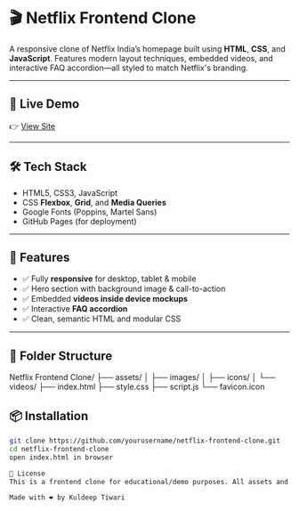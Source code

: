 # 🎬 Netflix Frontend Clone

A responsive clone of Netflix India’s homepage built using **HTML**, **CSS**, and **JavaScript**. Features modern layout techniques, embedded videos, and interactive FAQ accordion—all styled to match Netflix's branding.

---

## 🚀 Live Demo

👉 [View Site](https://kuldeeptiwari91.github.io/Netflix-Frontend-Clone/)  

---

## 🛠️ Tech Stack

- HTML5, CSS3, JavaScript
- CSS **Flexbox**, **Grid**, and **Media Queries**
- Google Fonts (Poppins, Martel Sans)
- GitHub Pages (for deployment)

---

## 📱 Features

- ✅ Fully **responsive** for desktop, tablet & mobile
- ✅ Hero section with background image & call-to-action
- ✅ Embedded **videos inside device mockups**
- ✅ Interactive **FAQ accordion**
- ✅ Clean, semantic HTML and modular CSS

---

## 📂 Folder Structure
Netflix Frontend Clone/
├── assets/
│ ├── images/
│ ├── icons/
│ └── videos/
├── index.html
├── style.css
├── script.js
└── favicon.icon

## 📦 Installation

```bash
git clone https://github.com/yourusername/netflix-frontend-clone.git
cd netflix-frontend-clone
open index.html in browser

📄 License
This is a frontend clone for educational/demo purposes. All assets and branding belong to Netflix, Inc.

Made with ❤️ by Kuldeep Tiwari
